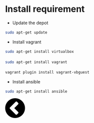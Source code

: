 Install requirement 
=====================
	
- Update the depot

```bash
sudo apt-get update
```

- Install vagrant


```bash
sudo apt-get install virtualbox

sudo apt-get install vagrant

vagrant plugin install vagrant-vbguest

```

- Install ansible

```bash
sudo apt-get install ansible
```

[![alt text](https://github.com/zirkis/LILO/blob/kevin/docs/images/left.png)](https://github.com/zirkis/LILO/blob/kevin/README.md)